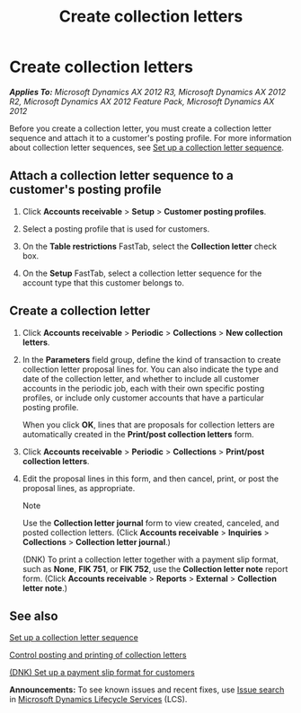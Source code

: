 ﻿---
title: Create collection letters
TOCTitle: Create collection letters
ms:assetid: 0e682e57-c057-45cd-bfdf-319a4c68dc14
ms:mtpsurl: https://technet.microsoft.com/en-us/library/Aa496410(v=AX.60)
ms:contentKeyID: 36655923
ms.date: 04/18/2014
mtps_version: v=AX.60
---

# Create collection letters 


_**Applies To:** Microsoft Dynamics AX 2012 R3, Microsoft Dynamics AX 2012 R2, Microsoft Dynamics AX 2012 Feature Pack, Microsoft Dynamics AX 2012_

Before you create a collection letter, you must create a collection letter sequence and attach it to a customer's posting profile. For more information about collection letter sequences, see [Set up a collection letter sequence](set-up-a-collection-letter-sequence.md).

## Attach a collection letter sequence to a customer's posting profile

1.  Click **Accounts receivable** \> **Setup** \> **Customer posting profiles**.

2.  Select a posting profile that is used for customers.

3.  On the **Table restrictions** FastTab, select the **Collection letter** check box.

4.  On the **Setup** FastTab, select a collection letter sequence for the account type that this customer belongs to.

## Create a collection letter

1.  Click **Accounts receivable** \> **Periodic** \> **Collections** \> **New collection letters**.

2.  In the **Parameters** field group, define the kind of transaction to create collection letter proposal lines for. You can also indicate the type and date of the collection letter, and whether to include all customer accounts in the periodic job, each with their own specific posting profiles, or include only customer accounts that have a particular posting profile.
    
    When you click **OK**, lines that are proposals for collection letters are automatically created in the **Print/post collection letters** form.

3.  Click **Accounts receivable** \> **Periodic** \> **Collections** \> **Print/post collection letters**.

4.  Edit the proposal lines in this form, and then cancel, print, or post the proposal lines, as appropriate.
    

    > [!NOTE]
    > <P>Use the <STRONG>Collection letter journal</STRONG> form to view created, canceled, and posted collection letters. (Click <STRONG>Accounts receivable</STRONG> &gt; <STRONG>Inquiries</STRONG> &gt; <STRONG>Collections</STRONG> &gt; <STRONG>Collection letter journal</STRONG>.)</P>
    > <P>(DNK) To print a collection letter together with a payment slip format, such as <STRONG>None</STRONG>, <STRONG>FIK 751</STRONG>, or <STRONG>FIK 752</STRONG>, use the <STRONG>Collection letter note</STRONG> report form. (Click <STRONG>Accounts receivable</STRONG> &gt; <STRONG>Reports</STRONG> &gt; <STRONG>External</STRONG> &gt; <STRONG>Collection letter note</STRONG>.)</P>



## See also

[Set up a collection letter sequence](set-up-a-collection-letter-sequence.md)

[Control posting and printing of collection letters](control-posting-and-printing-of-collection-letters.md)

[(DNK) Set up a payment slip format for customers](dnk-set-up-a-payment-slip-format-for-customers.md)

  
**Announcements:** To see known issues and recent fixes, use [Issue search](http://go.microsoft.com/fwlink/?linkid=389258) in [Microsoft Dynamics Lifecycle Services](http://go.microsoft.com/fwlink/?linkid=306505) (LCS).

